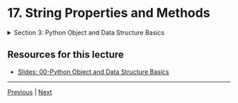 #  17. String Properties and Methods

<details>
  <summary> Section 3: Python Object and Data Structure Basics </summary>

- [Study Notes: 17. split() Method](../study-notes/17_split().md)

- [Codebase: 17. String Properties and Methods](../../../codebase/python-camp/00-Python-Object-and-Data-Structure-Basics/01-data-structure.py)

</details>

## Resources for this lecture


-   [Slides: 00-Python Object and Data Structure Basics](https://docs.google.com/presentation/d/1lMiOnSVp1dbTOOLMXJXqDyUJz5-k7n-rVPgQtMj7wcA/edit#slide=id.g2586a91ea0_0_101)

---
[Previous](./16_Indexing-and-Slicing-with-Strings.md) | [Next](./18_Strings-FAQ.md)